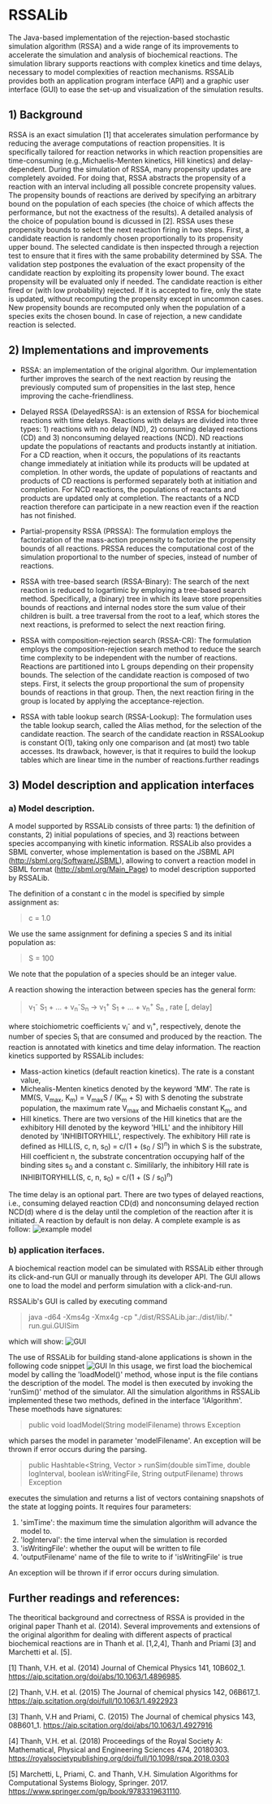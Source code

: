 # RSSALib
The Java-based implementation of the rejection-based stochastic simulation algorithm (RSSA) and a wide range of its improvements to accelerate the simulation and analysis of biochemical reactions. The simulation library supports reactions with complex kinetics and time delays, necessary to model complexities of reaction mechanisms. RSSALib provides both an application program interface (API) and a graphic user interface (GUI) to ease the set-up and visualization of the simulation results. 

## 1) Background
RSSA is an exact simulation [1] that accelerates simulation performance by reducing the average computations of reaction propensities. It is specifically tailored for reaction networks in which reaction propensities are time-consuming (e.g.,Michaelis-Menten kinetics, Hill kinetics) and delay-dependent. During the simulation of RSSA, many propensity updates are completely avoided. For doing that, RSSA abstracts the propensity of a reaction with an interval including all possible concrete propensity values. The propensity bounds of reactions are derived by specifying an arbitrary bound on the population of each species (the choice of which affects the performance, but not the exactness of the results). A detailed analysis of the choice of population bound is dicussed in [2]. RSSA uses these propensity bounds to select the next reaction firing in two steps. First, a candidate reaction is randomly chosen proportionally to its propensity upper bound. The selected candidate is then inspected through a rejection test to ensure that it fires with the same probability determined by SSA. The validation step postpones the evaluation of the exact propensity of the candidate reaction by exploiting its propensity lower bound. The exact propensity will be evaluated only if needed. The candidate reaction is either fired or (with low probability) rejected. If it is accepted to fire, only the state is updated, without recomputing the propensity except in uncommon cases. New propensity bounds are recomputed only when the population of a species exits the chosen bound. In case of rejection, a new candidate reaction is selected. 

## 2) Implementations and improvements
* RSSA: an implementation of the original algorithm. Our implementation further improves the search of the next reaction by reusing the previously computed sum of propensities in the last step, hence improving the cache-friendliness.

* Delayed RSSA (DelayedRSSA): is an extension of RSSA for biochemical reactions with time delays. Reactions with delays are divided into three types: 1) reactions with no delay (ND), 2) consuming delayed reactions (CD) and 3) nonconsuming delayed reactions (NCD). ND reactions update the populations of reactants and products instantly at initiation. For a CD reaction, when it occurs, the populations of its reactants change immediately at initiation while its products will be updated at completion. In other words, the update of populations of reactants and products of CD reactions is performed separately both at initiation and completion. For NCD reactions, the populations of reactants and products are updated only at completion. The reactants of a NCD reaction therefore can participate in a new reaction even if the reaction has not finished.

* Partial-propensity RSSA (PRSSA): The formulation employs the factorization of the mass-action propensity to factorize the propensity bounds of all reactions. PRSSA reduces the computational cost of the simulation proportional to the number of species, instead of number of reactions. 

* RSSA with tree-based search (RSSA-Binary): The search of the next reaction is reduced to logartimic by employing a tree-based search method. Specifically, a (binary) tree in which its leave store propensities bounds of reactions and internal nodes store the sum value of their children is built. a tree traversal from the root to a leaf, which stores the next reactions, is preformed to select the next reaction firing. 

* RSSA with composition-rejection search (RSSA-CR): The formulation employs the composition-rejection search method to reduce the search time complexity to be independent with the number of reactions. Reactions are partitioned into L groups  depending on their propensity bounds. The selection of the candidate reaction is composed of two steps. First, it selects the group proportional the sum of propensity bounds of reactions in that group. Then, the next reaction firing in the group is located by applying the acceptance-rejection. 

* RSSA with table lookup search (RSSA-Lookup): The formulation uses the table lookup search, called the Alias method, for the selection of the candidate reaction. The search of the candidate reaction in RSSALookup is constant O(1), taking only one comparison and (at most) two table accesses. Its drawback, however, is that it requires to build the lookup tables which are linear time in the number of reactions.further readings

## 3) Model description and application interfaces
### a) Model description. 
A model supported by RSSALib consists of three parts: 1) the definition of constants, 2) initial populations of species, and 3) reactions between species accompanying with kinetic information. RSSALib also provides a SBML converter, whose implementation is based on the JSBML API (http://sbml.org/Software/JSBML), allowing to convert a reaction model in SBML format (http://sbml.org/Main_Page) to model description supported by RSSALib. 

The definition of a constant c in the model is specified by simple assignment as: 
> c = 1.0

We use the same assignment for defining a species S and its initial population as:
> S = 100

We note that the population of a species should be an integer value. 

A reaction showing the interaction between species has the general form:
> v<sub>1</sub><sup>-</sup> S<sub>1</sub> + ... + v<sub>n</sub><sup>-</sup>S<sub>n</sub> -> v<sub>1</sub><sup>+</sup> S<sub>1</sub> + ... + v<sub>n</sub><sup>+</sup> S<sub>n</sub> , rate [, delay]

where stoichiometric coefficients v<sub>i</sub><sup>-</sup> and v<sub>i</sub><sup>+</sup>, respectively, denote the number of species S<sub>i</sub> that are consumed and produced by the reaction. The reaction is annotated with kinetics and time delay information. The reaction kinetics supported by RSSALib includes:

- Mass-action kinetics (default reaction kinetics). The rate is a constant value,
- Michealis-Menten kinetics denoted by the keyword 'MM'. The rate is MM(S, V<sub>max</sub>, K<sub>m</sub>) = V<sub>max</sub>S / (K<sub>m</sub> + S) with S denoting the substrate population, the maximum rate V<sub>max</sub> and Michaelis constant K<sub>m</sub>, and
- Hill kinetics. There are two versions of the Hill kinetics that are the exhibitory Hill denoted by the keyword 'HILL' and the inhibitory Hill denoted by 'INHIBITORYHILL', respectively. The exhibitory Hill rate is defined as HILL(S, c, n, s<sub>0</sub>) = c/(1 + (s<sub>0</sub> / S)<sup>n</sup>) in which S is the substrate, Hill coefficient n, the substrate concentration occupying half of the binding sites s<sub>0</sub> and a constant c. Simililarly, the inhibitory Hill rate is INHIBITORYHILL(S, c, n, s<sub>0</sub>) = c/(1 + (S / s<sub>0</sub>)<sup>n</sup>) 

The time delay is an optional part. There are two types of delayed reactions, i.e., consuming delayed reaction CD(d) and nonconsuming delayed rection NCD(d) where d is the delay until the completion of the reaction after it is initiated. A reaction by default is non delay. A complete example is as follow:
![example model](figs/model_template.gif)

### b) application iterfaces.
A biochemical reaction model can be simulated with RSSALib either through its click-and-run GUI or manually through its developer API. The GUI allows one to load the model and perform simulation with a click-and-run. 

RSSALib's GUI is called by executing command
> java -d64 -Xms4g -Xmx4g -cp "./dist/RSSALib.jar:./dist/lib/*.*" run.gui.GUISim

which will show:
![GUI ](figs/gui_rssa.gif)

The use of RSSALib for building stand-alone applications is shown in the following code snippet
![GUI ](figs/api_rssa.gif)
In this usage, we first load the biochemical model by calling the 'loadModel()' method, whose input is the file contians the description of the model. The model is then executed by invoking the 'runSim()' method of the simulator. All the simulation algorithms in RSSALib implemented these two methods, defined in the interface 'IAlgorithm'. These moethods have signatures:
> public void loadModel(String modelFilename) throws Exception

which parses the model in parameter 'modelFilename'. An exception will be thrown if error occurs during the parsing.

> public Hashtable<String, Vector<Double> > runSim(double simTime, double logInterval, boolean isWritingFile, String outputFilename) throws Exception
 
executes the simulation and returns a list of vectors containing snapshots of the state at logging points. It requires four parameters: 
 1. 'simTime': the maximum time the simulation algorithm will advance the model to.
 2. 'logInterval': the time interval when the simulation is recorded
 3. 'isWritingFile': whether the ouput will be written to file
 4. 'outputFilename' name of the file to write to if 'isWritingFile' is true

An exception will be thrown if if error occurs during simulation.

## Further readings and references:

The theoritical background and correctness of RSSA is provided in the original paper Thanh et al. (2014). Several improvements and extensions of the original algorithm for dealing with different aspects of practical biochemical reactions are in Thanh et al. [1,2,4], Thanh and Priami [3] and Marchetti et al. [5]. 

[1] Thanh, V.H. et al. (2014) Journal of Chemical Physics 141, 10B602_1. https://aip.scitation.org/doi/abs/10.1063/1.4896985.

[2] Thanh, V.H. et al. (2015) The Journal of chemical physics 142, 06B617_1. https://aip.scitation.org/doi/full/10.1063/1.4922923

[3] Thanh, V.H and Priami, C. (2015) The Journal of chemical physics 143, 08B601_1. https://aip.scitation.org/doi/abs/10.1063/1.4927916

[4] Thanh, V.H. et al. (2018) Proceedings of the Royal Society A: Mathematical, Physical and Engineering Sciences 474, 20180303. https://royalsocietypublishing.org/doi/full/10.1098/rspa.2018.0303

[5] Marchetti, L, Priami, C. and Thanh, V.H. Simulation Algorithms for Computational Systems Biology, Springer. 2017. https://www.springer.com/gp/book/9783319631110.
